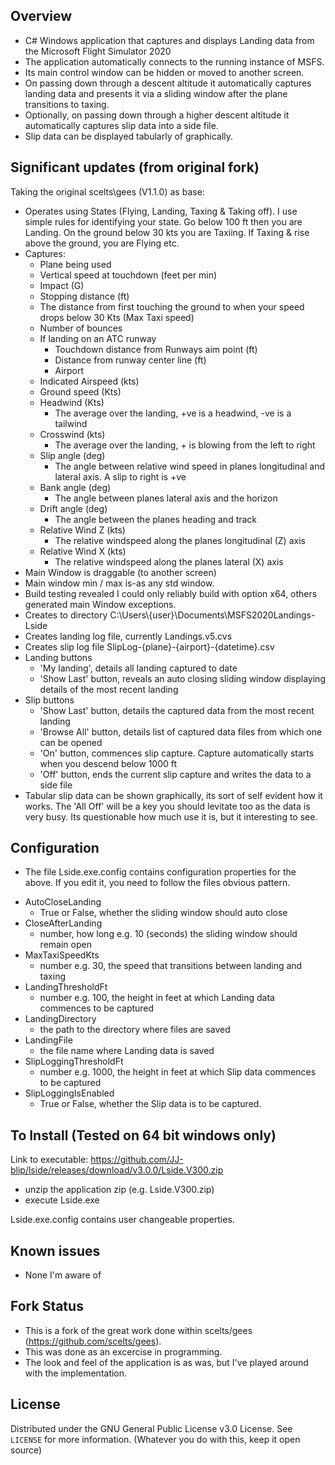 
## Overview

* C# Windows application that captures and displays Landing data from the Microsoft Flight Simulator 2020
* The application automatically connects to the running instance of MSFS.
* Its main control window can be hidden or moved to another screen.
* On passing down through a descent altitude it automatically captures landing data and presents it via a sliding window after the 
plane transitions to taxing.
* Optionally, on passing down through a higher descent altitude it automatically captures slip data into a side file.
* Slip data can be displayed tabularly of graphically.


## Significant updates (from original fork)

Taking the original scelts\gees (V1.1.0) as base:
* Operates using States (Flying, Landing, Taxing & Taking off). I use simple rules for identifying your state. Go below 100 ft then you are Landing. On the ground below 30 kts you are Taxiing. If Taxing & rise above the ground, you are Flying etc. 
* Captures:
  - Plane being used
  - Vertical speed at touchdown (feet per min)
  - Impact (G)
  - Stopping distance (ft) 
   * The distance from first touching the ground to when your speed drops below 30 Kts (Max Taxi speed)
  - Number of bounces
  - If landing on an ATC runway
    * Touchdown distance from Runways aim point (ft)
    * Distance from runway center line (ft)
    * Airport
  - Indicated Airspeed (kts)
  - Ground speed (Kts)
  - Headwind (Kts)
    * The average over the landing, +ve is a headwind, -ve is a tailwind
  - Crosswind (kts)
    * The average over the landing, + is blowing from the left to right
  - Slip angle (deg)
    * The angle between relative wind speed in planes longitudinal and lateral  axis. A slip to right is +ve
  - Bank angle (deg)
    * The angle between planes lateral  axis and the horizon 
  - Drift angle (deg)
    * The angle between the planes heading and track
  - Relative Wind Z (kts)
    * The relative windspeed along the planes longitudinal (Z) axis
  - Relative Wind X (kts)
    * The relative windspeed along the planes lateral (X) axis
* Main Window is draggable (to another screen)
* Main window min / max is-as any std window.
* Build testing revealed I could only reliably build with option x64, others generated main Window exceptions.
* Creates to directory C:\Users\\{user}\Documents\MSFS2020Landings-Lside
* Creates landing log file, currently Landings.v5.cvs
* Creates slip log file SlipLog-{plane}-{airport}-{datetime}.csv
* Landing buttons
  - 'My landing', details all landing captured to date
  - 'Show Last' button, reveals an auto closing sliding window displaying details of the most recent landing
* Slip buttons
  - 'Show Last' button, details the captured data from the most recent landing
  - 'Browse All' button, details list of captured data files from which one can be opened
  - 'On' button, commences slip capture. Capture automatically starts when you descend below 1000 ft
  - 'Off' button, ends the current slip capture and writes the data to a side file
* Tabular slip data can be shown graphically, its sort of self evident how it works. The 'All Off' will be a key you should levitate too as the data is very busy. Its questionable how much use it is, but it interesting to see.

## Configuration

* The file Lside.exe.config contains configuration properties for the above. If you edit it, you need to follow the files obvious pattern.
 - AutoCloseLanding
   * True or False, whether the sliding window should auto close
 - CloseAfterLanding
   * number, how long e.g. 10 (seconds) the sliding window should remain open
 - MaxTaxiSpeedKts
   * number e.g. 30, the speed that transitions between landing and taxing
 - LandingThresholdFt
   * number e.g. 100, the height in feet at which Landing data commences to be captured
 - LandingDirectory
   * the path to the directory where files are saved
 - LandingFile
   * the file name where Landing data is saved
 - SlipLoggingThresholdFt
   * number e.g. 1000, the height in feet at which Slip data commences to be captured 
 - SlipLoggingIsEnabled
   * True or False, whether the Slip data is to be captured.

## To Install (Tested on 64 bit windows only)

Link to executable:  https://github.com/JJ-blip/lside/releases/download/v3.0.0/Lside.V300.zip

* unzip the application zip (e.g. Lside.V300.zip)
* execute Lside.exe

Lside.exe.config contains user changeable properties. 

## Known issues
* None I'm aware of

## Fork Status
- This is a fork of the great work done within scelts/gees (https://github.com/scelts/gees).
- This was done as an excercise in programming. 
- The look and feel of the application is as was, but I've played around with the implementation.

## License
Distributed under the GNU General Public License v3.0 License. See `LICENSE` for more information. (Whatever you do with this, keep it open source)
